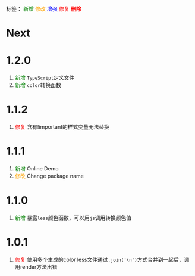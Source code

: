 标签：
<font color=green>新增</font>
<font color=orange>修改</font>
<font color=blue>增强</font>
<font color=red>修复</font>
<font color=red><strong>删除</strong></font>


# Next


# 1.2.0
1. <font color=green>新增</font> `TypeScript`定义文件
2. <font color=green>新增</font> `color`转换函数

# 1.1.2
1. <font color=red>修复</font> 含有!important的样式变量无法替换

# 1.1.1
1. <font color=green>新增</font> Online Demo
2. <font color=orange>修改</font> Change package name

# 1.1.0
1. <font color=green>新增</font> 暴露`less`颜色函数，可以用`js`调用转换颜色值

# 1.0.1
1. <font color=red>修复</font> 使用多个生成的color less文件通过`.join('\n')`方式合并到一起后，调用render方法出错